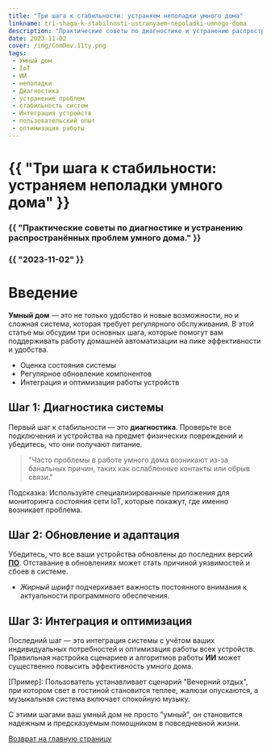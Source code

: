 ```yaml
---
title: "Три шага к стабильности: устраняем неполадки умного дома"
linkname: tri-shaga-k-stabilnosti-ustranyaem-nepoladki-umnogo-doma
description: "Практические советы по диагностике и устранению распространённых проблем умного дома."
date: 2023-11-02
cover: /img/ComDev.11ty.png
tags:
 - Умный дом
 - IoT
 - ИИ
 - неполадки
 - Диагностика
 - устранение проблем
 - стабильность систем
 - Интеграция устройств
 - пользовательский опыт
 - оптимизация работы
---
```


# {{ "Три шага к стабильности: устраняем неполадки умного дома" }}
### {{ "Практические советы по диагностике и устранению распространённых проблем умного дома." }}
### {{ "2023-11-02" }}

# Введение
**Умный дом** — это не только удобство и новые возможности, но и сложная система, которая требует регулярного обслуживания. В этой статье мы обсудим три основных шага, которые помогут вам поддерживать работу домашней автоматизации на пике эффективности и удобства.

* Оценка состояния системы
* Регулярное обновление компонентов
* Интеграция и оптимизация работы устройств

## Шаг 1: Диагностика системы
Первый шаг к стабильности — это **диагностика**. Проверьте все подключения и устройства на предмет физических повреждений и убедитесь, что они получают питание.

> "Часто проблемы в работе умного дома возникают из-за банальных причин, таких как ослабленные контакты или обрыв связи."

Подсказка: Используйте специализированные приложения для мониторинга состояния сети IoT, которые покажут, где именно возникает проблема.

## Шаг 2: Обновление и адаптация
Убедитесь, что все ваши устройства обновлены до последних версий **[ПО](/)**. Отставание в обновлениях может стать причиной уязвимостей и сбоев в системе.

* *Жирный шрифт* подчеркивает важность постоянного внимания к актуальности программного обеспечения.

## Шаг 3: Интеграция и оптимизация
Последний шаг — это интеграция системы с учётом ваших индивидуальных потребностей и оптимизация работы всех устройств. Правильная настройка сценариев и алгоритмов работы **ИИ** может существенно повысить эффективность умного дома.

[Пример]: Пользователь устанавливает сценарий "Вечерний отдых", при котором свет в гостиной становится теплее, жалюзи опускаются, а музыкальная система включает спокойную музыку.

С этими шагами ваш умный дом не просто "умный", он становится надежным и предсказуемым помощником в повседневной жизни.

[Возврат на главную страницу](/)
